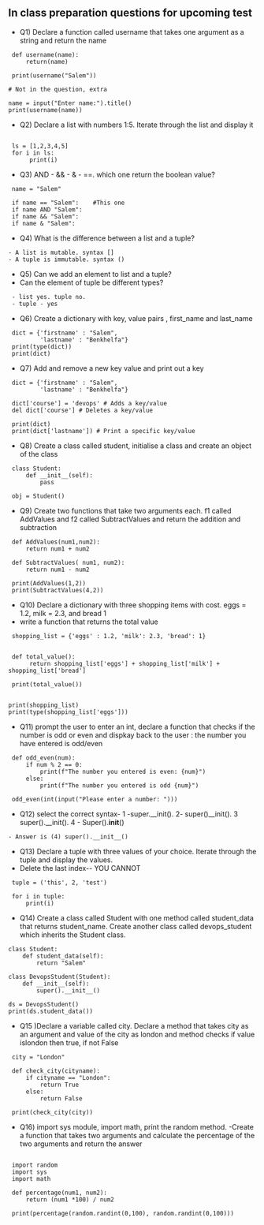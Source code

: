 ## In class preparation questions for upcoming test

- Q1) Declare a function called username that takes one argument as a string and return the name
```
 def username(name):
     return(name)

 print(username("Salem"))

# Not in the question, extra

name = input("Enter name:").title()
print(username(name))

```


- Q2) Declare a list with numbers 1:5. Iterate through the list and display it

```

 ls = [1,2,3,4,5]
 for i in ls:
      print(i)

```



- Q3) AND - && - & - ==. which one return the boolean value?
```
 name = "Salem"

 if name == "Salem":    #This one
 if name AND "Salem":
 if name && "Salem":
 if name & "Salem":
```


- Q4) What is the difference between a list and a tuple?
```
- A list is mutable. syntax []
- A tuple is immutable. syntax ()
```

- Q5) Can we add an element to list and a tuple?
- Can the element of tuple be different types?

```
 - list yes. tuple no.
 - tuple - yes
```

- Q6) Create a dictionary with key, value pairs , first_name and last_name
```
 dict = {'firstname' : "Salem",
         'lastname' : "Benkhelfa"}
 print(type(dict))
 print(dict)
```

- Q7) Add and remove a new key value and print out a key
```
 dict = {'firstname' : "Salem",
         'lastname' : "Benkhelfa"}

 dict['course'] = 'devops' # Adds a key/value
 del dict['course'] # Deletes a key/value

 print(dict)
 print(dict['lastname']) # Print a specific key/value
```


-  Q8) Create a class called student, initialise a class and create an object of the class
```
 class Student:
     def __init__(self):
         pass

 obj = Student()
```
- Q9) Create two functions that take two arguments each. f1 called AddValues and f2 called SubtractValues and return the addition and subtraction
```
 def AddValues(num1,num2):
     return num1 + num2

 def SubtractValues( num1, num2):
     return num1 - num2

 print(AddValues(1,2))
 print(SubtractValues(4,2))
```

- Q10) Declare a dictionary with three shopping items with cost. eggs = 1.2, milk = 2.3, and bread 1
- write a function that returns the total value


```
 shopping_list = {'eggs' : 1.2, 'milk': 2.3, 'bread': 1}


 def total_value():
      return shopping_list['eggs'] + shopping_list['milk'] + shopping_list['bread']

 print(total_value())


print(shopping_list)
print(type(shopping_list['eggs']))
```
- Q11) prompt the user to enter an int, declare a function that checks if the number is odd or even and dispkay back to the user : the number you have entered is odd/even
```
 def odd_even(num):
     if num % 2 == 0:
         print(f"The number you entered is even: {num}")
     else:
         print(f"The number you entered is odd {num}")

 odd_even(int(input("Please enter a number: ")))

```

- Q12) select the correct syntax- 1 -super.__init(). 2- super()__init(). 3 super().__init(). 4 - Super().__init__()
```
- Answer is (4) super().__init__()
```

- Q13) Declare a tuple with three values of your choice. Iterate through the tuple and display the values.
- Delete the last index-- YOU CANNOT
```
 tuple = ('this', 2, 'test')

 for i in tuple:
     print(i)
```


- Q14) Create a class called Student with one method called student_data that returns student_name. Create another class called devops_student which inherits the Student class.
```
class Student:
    def student_data(self):
        return "Salem"

class DevopsStudent(Student):
    def __init__(self):
        super().__init__()

ds = DevopsStudent()
print(ds.student_data())
```

- Q15 )Declare a variable called city. Declare a method that takes city as an argument and value of the city as london and method checks if value islondon then true, if not False
```
 city = "London"

 def check_city(cityname):
     if cityname == "London":
         return True
     else:
         return False

 print(check_city(city))
```

- Q16) import sys module, import math, print the random method.
-Create a function that takes two arguments and calculate the percentage of the two arguments and return the answer
```

 import random
 import sys
 import math
 
 def percentage(num1, num2):
     return (num1 *100) / num2
 
 print(percentage(random.randint(0,100), random.randint(0,100)))
```

